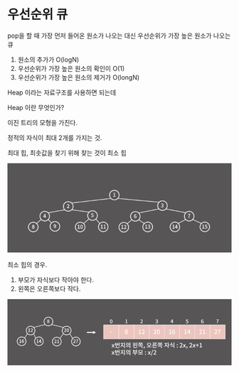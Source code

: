 # 우선순위 큐

pop을 할 때 가장 먼저 들어온 원소가 나오는 대신 우선순위가 가장 높은 원소가 나오는 큐

1. 원소의 추가가 O(logN)
2. 우선순위가 가장 높은 원소의 확인이 O(1)
3. 우선순위가 가장 높은 원소의 제거가 O(longN)

Heap 이라는 자료구조를 사용하면 되는데

Heap 이란 무엇인가?

이진 트리의 모형을 가진다.

정적의 자식이 최대 2개를 가지는 것.

최대 힙, 최솟값을 찾기 위해 찾는 것이 최소 힙

![img.png](img.png)

최소 힙의 경우.

1. 부모가 자식보다 작아야 한다.
2. 왼쪽은 오른쪽보다 작다.

![img_1.png](img_1.png)

